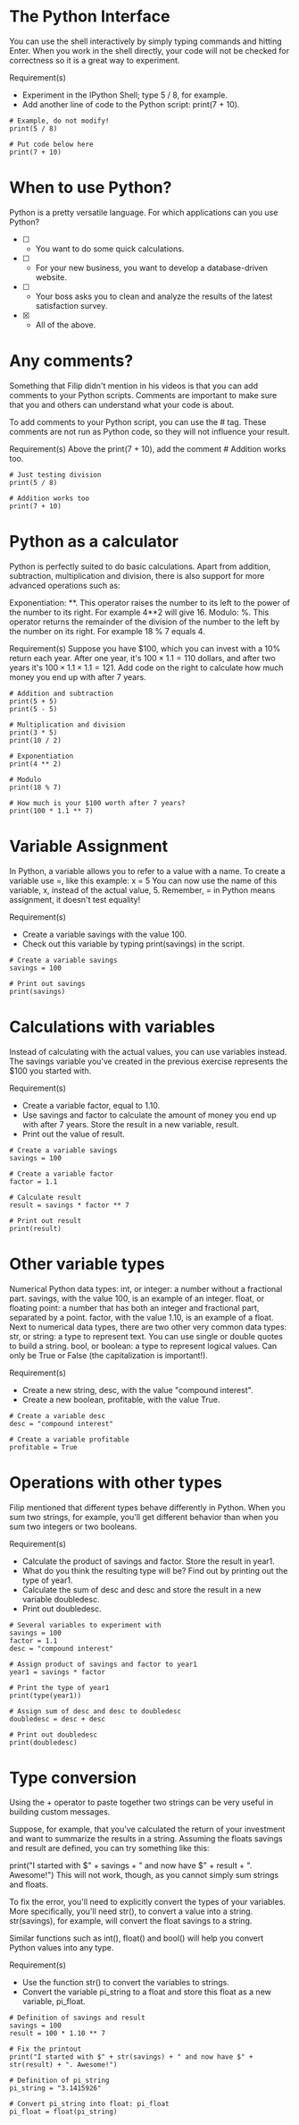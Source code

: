 # The Python Interface
You can use the shell interactively by simply typing commands and hitting Enter. When you work in the shell directly, your code will not be checked for correctness so it is a great way to experiment.

Requirement(s)
- Experiment in the IPython Shell; type 5 / 8, for example.
- Add another line of code to the Python script: print(7 + 10).
```
# Example, do not modify!
print(5 / 8)

# Put code below here
print(7 + 10)
```

# When to use Python?
Python is a pretty versatile language. For which applications can you use Python?

- [ ] - You want to do some quick calculations.
- [ ] - For your new business, you want to develop a database-driven website.
- [ ] - Your boss asks you to clean and analyze the results of the latest satisfaction survey.
- [x] - All of the above. 

# Any comments?
Something that Filip didn't mention in his videos is that you can add comments to your Python scripts. Comments are important to make sure that you and others can understand what your code is about.

To add comments to your Python script, you can use the # tag. These comments are not run as Python code, so they will not influence your result. 

Requirement(s)
Above the print(7 + 10), add the comment # Addition works too.
```
# Just testing division
print(5 / 8)

# Addition works too
print(7 + 10)
```

# Python as a calculator
Python is perfectly suited to do basic calculations. Apart from addition, subtraction, multiplication and division, there is also support for more advanced operations such as:

Exponentiation: \**. This operator raises the number to its left to the power of the number to its right. For example 4\**2 will give 16.
Modulo: %. This operator returns the remainder of the division of the number to the left by the number on its right. For example 18 % 7 equals 4.

Requirement(s)
Suppose you have $100, which you can invest with a 10% return each year. After one year, it's $100 \times 1.1 = 110$ dollars, and after two years it's $100 \times 1.1 \times 1.1 = 121$. Add code on the right to calculate how much money you end up with after 7 years.
```
# Addition and subtraction
print(5 + 5)
print(5 - 5)

# Multiplication and division
print(3 * 5)
print(10 / 2)

# Exponentiation
print(4 ** 2)

# Modulo
print(18 % 7)

# How much is your $100 worth after 7 years?
print(100 * 1.1 ** 7)
```

# Variable Assignment
In Python, a variable allows you to refer to a value with a name. To create a variable use =, like this example:
x = 5
You can now use the name of this variable, x, instead of the actual value, 5.
Remember, = in Python means assignment, it doesn't test equality!

Requirement(s)
- Create a variable savings with the value 100.
- Check out this variable by typing print(savings) in the script.
```
# Create a variable savings
savings = 100

# Print out savings
print(savings)
```

# Calculations with variables
Instead of calculating with the actual values, you can use variables instead. The savings variable you've created in the previous exercise represents the $100 you started with. 

Requirement(s)
- Create a variable factor, equal to 1.10.
- Use savings and factor to calculate the amount of money you end up with after 7 years. Store the result in a new variable, result.
- Print out the value of result.
```
# Create a variable savings
savings = 100

# Create a variable factor
factor = 1.1

# Calculate result
result = savings * factor ** 7

# Print out result
print(result)
```

# Other variable types
Numerical Python data types:
int, or integer: a number without a fractional part. savings, with the value 100, is an example of an integer.
float, or floating point: a number that has both an integer and fractional part, separated by a point. factor, with the value 1.10, is an example of a float.
Next to numerical data types, there are two other very common data types:
str, or string: a type to represent text. You can use single or double quotes to build a string.
bool, or boolean: a type to represent logical values. Can only be True or False (the capitalization is important!).

Requirement(s)
- Create a new string, desc, with the value "compound interest".
- Create a new boolean, profitable, with the value True.
```
# Create a variable desc
desc = "compound interest"

# Create a variable profitable
profitable = True
```

# Operations with other types
Filip mentioned that different types behave differently in Python.
When you sum two strings, for example, you'll get different behavior than when you sum two integers or two booleans.

Requirement(s)
- Calculate the product of savings and factor. Store the result in year1.
- What do you think the resulting type will be? Find out by printing out the type of year1.
- Calculate the sum of desc and desc and store the result in a new variable doubledesc.
- Print out doubledesc. 
```
# Several variables to experiment with
savings = 100
factor = 1.1
desc = "compound interest"

# Assign product of savings and factor to year1
year1 = savings * factor

# Print the type of year1
print(type(year1))

# Assign sum of desc and desc to doubledesc
doubledesc = desc + desc

# Print out doubledesc
print(doubledesc)
```

# Type conversion
Using the + operator to paste together two strings can be very useful in building custom messages.

Suppose, for example, that you've calculated the return of your investment and want to summarize the results in a string. Assuming the floats savings and result are defined, you can try something like this:

print("I started with $" + savings + " and now have $" + result + ". Awesome!")
This will not work, though, as you cannot simply sum strings and floats.

To fix the error, you'll need to explicitly convert the types of your variables. More specifically, you'll need str(), to convert a value into a string. str(savings), for example, will convert the float savings to a string.

Similar functions such as int(), float() and bool() will help you convert Python values into any type.

Requirement(s)
- Use the function str() to convert the variables to strings.
- Convert the variable pi_string to a float and store this float as a new variable, pi_float.
```
# Definition of savings and result
savings = 100
result = 100 * 1.10 ** 7

# Fix the printout
print("I started with $" + str(savings) + " and now have $" + str(result) + ". Awesome!")

# Definition of pi_string
pi_string = "3.1415926"

# Convert pi_string into float: pi_float
pi_float = float(pi_string)
```

